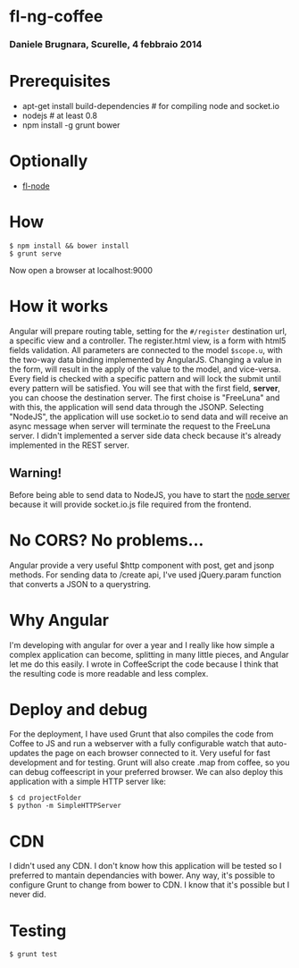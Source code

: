 fl-ng-coffee
============

### Daniele Brugnara, Scurelle, 4 febbraio 2014

# Prerequisites

 - apt-get install build-dependencies # for compiling node and socket.io
 - nodejs # at least 0.8
 - npm install -g grunt bower

# Optionally

 - [fl-node](https://github.com/brugnara/fl-node)

# How

```
$ npm install && bower install
$ grunt serve
```

Now open a browser at localhost:9000

# How it works

Angular will prepare routing table, setting for the `#/register` destination url, a specific view and a controller.
The register.html view, is a form with html5 fields validation. All parameters are connected to the model `$scope.u`, with the two-way data
binding implemented by AngularJS. Changing a value in the form, will result in the apply of the value to the model, and vice-versa.
Every field is checked with a specific pattern and will lock the submit until every pattern will be satisfied.
You will see that with the first field, **server**, you can choose the destination server. The first choise is "FreeLuna"
and with this, the application will send data through the JSONP. Selecting "NodeJS", the application will use socket.io to
send data and will receive an async message when server will terminate the request to the FreeLuna server.
I didn't implemented a server side data check because it's already implemented in the REST server.

## Warning!

Before being able to send data to NodeJS, you have to start the [node server](https://github.com/brugnara/fl-node)
because it will provide socket.io.js file required from the frontend.

# No CORS? No problems...

Angular provide a very useful $http component with post, get and jsonp methods.
For sending data to /create api, I've used jQuery.param function that converts a JSON to a querystring.

# Why Angular

I'm developing with angular for over a year and I really like how simple a complex application can become, splitting in
many little pieces, and Angular let me do this easily. I wrote in CoffeeScript the code because I think that the resulting
 code is more readable and less complex.

# Deploy and debug

For the deployment, I have used Grunt that also compiles the code from Coffee to JS and run a webserver with a fully configurable
watch that auto-updates the page on each browser connected to it. Very useful for fast development and for testing.
Grunt will also create .map from coffee, so you can debug coffeescript in your preferred browser.
We can also deploy this application with a simple HTTP server like:

```
$ cd projectFolder
$ python -m SimpleHTTPServer
```

# CDN

I didn't used any CDN. I don't know how this application will be tested so I preferred to mantain dependancies with bower.
Any way, it's possible to configure Grunt to change from bower to CDN. I know that it's possible but I never did.

# Testing

```
$ grunt test
```
